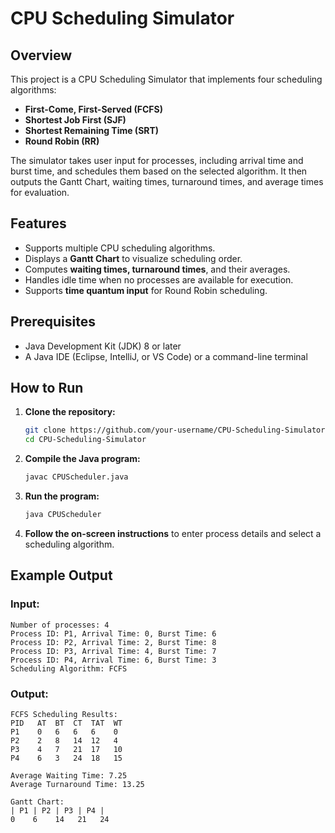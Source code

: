 # CPU Scheduling Simulator

## Overview
This project is a CPU Scheduling Simulator that implements four scheduling algorithms:
- **First-Come, First-Served (FCFS)**
- **Shortest Job First (SJF)**
- **Shortest Remaining Time (SRT)**
- **Round Robin (RR)**

The simulator takes user input for processes, including arrival time and burst time, and schedules them based on the selected algorithm. It then outputs the Gantt Chart, waiting times, turnaround times, and average times for evaluation.

## Features
- Supports multiple CPU scheduling algorithms.
- Displays a **Gantt Chart** to visualize scheduling order.
- Computes **waiting times, turnaround times**, and their averages.
- Handles idle time when no processes are available for execution.
- Supports **time quantum input** for Round Robin scheduling.

## Prerequisites
- Java Development Kit (JDK) 8 or later
- A Java IDE (Eclipse, IntelliJ, or VS Code) or a command-line terminal

## How to Run
1. **Clone the repository:**
   ```sh
   git clone https://github.com/your-username/CPU-Scheduling-Simulator.git
   cd CPU-Scheduling-Simulator
   ```
2. **Compile the Java program:**
   ```sh
   javac CPUScheduler.java
   ```
3. **Run the program:**
   ```sh
   java CPUScheduler
   ```
4. **Follow the on-screen instructions** to enter process details and select a scheduling algorithm.

## Example Output
### Input:
```
Number of processes: 4
Process ID: P1, Arrival Time: 0, Burst Time: 6
Process ID: P2, Arrival Time: 2, Burst Time: 8
Process ID: P3, Arrival Time: 4, Burst Time: 7
Process ID: P4, Arrival Time: 6, Burst Time: 3
Scheduling Algorithm: FCFS
```

### Output:
```
FCFS Scheduling Results:
PID   AT  BT  CT  TAT  WT
P1    0   6   6   6    0
P2    2   8   14  12   4
P3    4   7   21  17   10
P4    6   3   24  18   15

Average Waiting Time: 7.25
Average Turnaround Time: 13.25

Gantt Chart:
| P1 | P2 | P3 | P4 |
0    6    14   21   24
```
